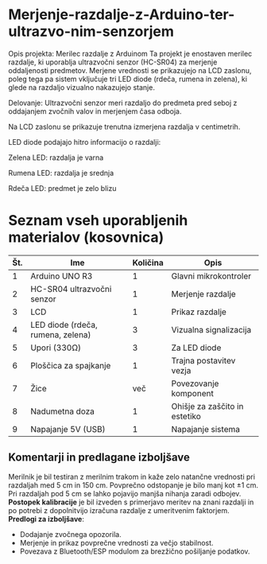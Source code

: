 # Merjenje-razdalje-z-Arduino-ter-ultrazvo-nim-senzorjem
Opis projekta: Merilec razdalje z Arduinom
Ta projekt je enostaven merilec razdalje, ki uporablja ultrazvočni senzor (HC-SR04) za merjenje oddaljenosti predmetov. Merjene vrednosti se prikazujejo na LCD zaslonu, poleg tega pa sistem vključuje tri LED diode (rdeča, rumena in zelena), ki glede na razdaljo vizualno nakazujejo stanje.

Delovanje:
Ultrazvočni senzor meri razdaljo do predmeta pred seboj z oddajanjem zvočnih valov in merjenjem časa odboja.

Na LCD zaslonu se prikazuje trenutna izmerjena razdalja v centimetrih.

LED diode podajajo hitro informacijo o razdalji:

Zelena LED: razdalja je varna 

Rumena LED: razdalja je srednja 

Rdeča LED: predmet je zelo blizu 

# Seznam vseh uporabljenih materialov (kosovnica)

| Št. | Ime                          | Količina | Opis                                           |
|-----|------------------------------|----------|------------------------------------------------|
| 1   | Arduino UNO R3               | 1        | Glavni mikrokontroler                          |
| 2   | HC-SR04 ultrazvočni senzor   | 1        | Merjenje razdalje                              |
| 3   | LCD                          | 1        | Prikaz razdalje                                |
| 4   | LED diode (rdeča, rumena, zelena) | 3        | Vizualna signalizacija                    |
| 5   | Upori (330Ω)                 | 3        | Za LED diode                                   |
| 6   | Ploščica za spajkanje        | 1        | Trajna postavitev vezja                        |
| 7   | Žice                         | več      | Povezovanje komponent                          | 
| 8   | Nadumetna doza               | 1        | Ohišje za zaščito in estetiko                  |
| 9   | Napajanje 5V (USB)           | 1     | Napajanje sistema                                 |


## Komentarji in predlagane izboljšave 
Merilnik je bil testiran z merilnim trakom in kaže zelo natančne vrednosti pri razdaljah med 5 cm in 150 cm. Povprečno odstopanje je bilo manj kot ±1 cm. Pri razdaljah pod 5 cm se lahko pojavijo manjša nihanja zaradi odbojev.  
**Postopek kalibracije** je bil izveden s primerjavo meritev na znani razdalji in po potrebi z dopolnitvijo izračuna razdalje z umeritvenim faktorjem.  
**Predlogi za izboljšave**:
- Dodajanje zvočnega opozorila.
- Merjenje in prikaz povprečne vrednosti za večjo stabilnost.
- Povezava z Bluetooth/ESP modulom za brezžično pošiljanje podatkov.
